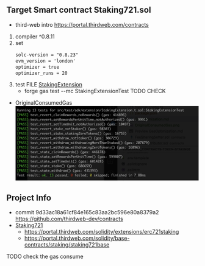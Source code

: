 ## Target Smart contract Staking721.sol 

* third-web intro
    https://portal.thirdweb.com/contracts 

1. compiler ^0.8.11
2. set
    ```
    solc-version = "0.8.23"
    evm_version = 'london'
    optimizer = true
    optimizer_runs = 20
    ```
3. test FILE
    [StakingExtension](./src/test/sdk/extension/StakingExtension.t.sol)
    * forge gas test --mc StakingExtensionTest TODO CHECK

- OriginalConsumedGas
  <img src="OriginalConsumedGas.png" alt="external_result" width="1000"/>


## Project Info
* commit 9d33ac18a61cf84e165c83aa2bc596e80a8379a2 https://github.com/thirdweb-dev/contracts
* [Staking721](contracts/extension/Staking721.sol)
    * https://portal.thirdweb.com/solidity/extensions/erc721staking
    * https://portal.thirdweb.com/solidity/base-contracts/staking/staking721base


TODO check the gas consume